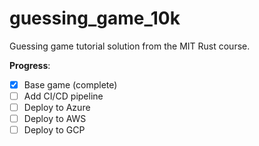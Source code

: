 # guessing_game_10k
Guessing game tutorial solution from the MIT Rust course.

**Progress**:

- [x] Base game (complete)
- [ ] Add CI/CD pipeline
- [ ] Deploy to Azure
- [ ] Deploy to AWS
- [ ] Deploy to GCP